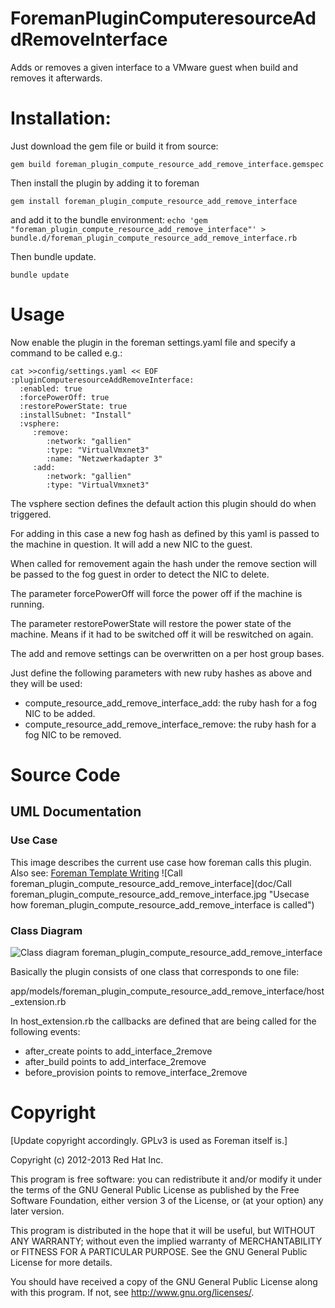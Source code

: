 # ForemanPluginComputeresourceAddRemoveInterface

Adds or removes a given interface to a VMware guest when build and removes it afterwards.

# Installation:

Just download the gem file or build it from source:

```gem build foreman_plugin_compute_resource_add_remove_interface.gemspec```

Then install the plugin by adding it to foreman

```gem install foreman_plugin_compute_resource_add_remove_interface```

and add it to the bundle environment:
```echo 'gem "foreman_plugin_compute_resource_add_remove_interface"' > bundle.d/foreman_plugin_compute_resource_add_remove_interface.rb```

Then bundle update.

```bundle update```

# Usage

Now enable the plugin in the foreman settings.yaml file and specify a command to be called e.g.:
```
cat >>config/settings.yaml << EOF 
:pluginComputeresourceAddRemoveInterface:
  :enabled: true
  :forcePowerOff: true
  :restorePowerState: true
  :installSubnet: "Install"
  :vsphere:
     :remove:
        :network: "gallien"
        :type: "VirtualVmxnet3"
        :name: "Netzwerkadapter 3"
     :add:
        :network: "gallien"
        :type: "VirtualVmxnet3"        
```

The vsphere section defines the default action this plugin should do when triggered.

For adding in this case a new fog hash as defined by this yaml is passed to the machine in question. It will add a new NIC to the guest.

When called for removement again the hash under the remove section will be passed to the fog guest in order to detect the NIC to delete.

The parameter forcePowerOff will force the power off if the machine is running.

The parameter restorePowerState will restore the power state of the machine. Means if it had to be switched off it will be reswitched on again.

The add and remove settings can be overwritten on a per host group bases.

Just define the following parameters with new ruby hashes as above and they will be used:

* compute_resource_add_remove_interface_add: the ruby hash for a fog NIC to be added.
* compute_resource_add_remove_interface_remove: the ruby hash for a fog NIC to be removed.

# Source Code

## UML Documentation

### Use Case

This image describes the current use case how foreman calls this plugin.
Also see: [Foreman Template Writing](http://projects.theforeman.org/projects/1/wiki/TemplateWriting)
![Call foreman_plugin_compute_resource_add_remove_interface](doc/Call foreman_plugin_compute_resource_add_remove_interface.jpg "Usecase how foreman_plugin_compute_resource_add_remove_interface is called")

### Class Diagram

![Class diagram foreman_plugin_compute_resource_add_remove_interface](doc/foreman_plugin_compute_resource_add_remove_interface-diag.jpg "Class diagram of foreman_plugin_compute_resource_add_remove_interface classes")

Basically the plugin consists of one class that corresponds to one file:

app/models/foreman\_plugin\_compute\_resource\_add\_remove\_interface/host\_extension.rb

In host_extension.rb the callbacks are defined that are being called for the following events:

* after_create points to add_interface_2remove
* after_build points to add_interface_2remove
* before_provision points to remove_interface_2remove

# Copyright

[Update copyright accordingly.  GPLv3 is used as Foreman itself is.]

Copyright (c) 2012-2013 Red Hat Inc.

This program is free software: you can redistribute it and/or modify
it under the terms of the GNU General Public License as published by
the Free Software Foundation, either version 3 of the License, or
(at your option) any later version.

This program is distributed in the hope that it will be useful,
but WITHOUT ANY WARRANTY; without even the implied warranty of
MERCHANTABILITY or FITNESS FOR A PARTICULAR PURPOSE.  See the
GNU General Public License for more details.

You should have received a copy of the GNU General Public License
along with this program.  If not, see <http://www.gnu.org/licenses/>.
